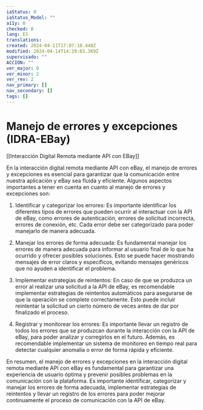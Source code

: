```yaml
---
iaStatus: 0
iaStatus_Model: ""
a11y: 0
checked: 0
lang: ES
translations: 
created: 2024-04-11T17:07:10.440Z
modified: 2024-04-14T14:29:03.369Z
supervisado: ""
ACCION: ""
ver_major: 0
ver_minor: 2
ver_rev: 2
nav_primary: []
nav_secondary: []
tags: []
---
```

# Manejo de errores y excepciones (IDRA-EBay)

[[Interacción Digital Remota mediante API con EBay]]

En la interacción digital remota mediante API con eBay, el manejo de errores y excepciones es esencial para garantizar que la comunicación entre nuestra aplicación y eBay sea fluida y eficiente. Algunos aspectos importantes a tener en cuenta en cuanto al manejo de errores y excepciones son:

1. Identificar y categorizar los errores: Es importante identificar los diferentes tipos de errores que pueden ocurrir al interactuar con la API de eBay, como errores de autenticación, errores de solicitud incorrecta, errores de conexión, etc. Cada error debe ser categorizado para poder manejarlo de manera adecuada.

2. Manejar los errores de forma adecuada: Es fundamental manejar los errores de manera adecuada para informar al usuario final de lo que ha ocurrido y ofrecer posibles soluciones. Esto se puede hacer mostrando mensajes de error claros y específicos, evitando mensajes genéricos que no ayuden a identificar el problema.

3. Implementar estrategias de reintentos: En caso de que se produzca un error al realizar una solicitud a la API de eBay, es recomendable implementar estrategias de reintentos automáticos para asegurarse de que la operación se complete correctamente. Esto puede incluir reintentar la solicitud un cierto número de veces antes de dar por finalizado el proceso.

4. Registrar y monitorear los errores: Es importante llevar un registro de todos los errores que se produzcan durante la interacción con la API de eBay, para poder analizar y corregirlos en el futuro. Además, es recomendable implementar un sistema de monitoreo en tiempo real para detectar cualquier anomalía o error de forma rápida y eficiente.

En resumen, el manejo de errores y excepciones en la interacción digital remota mediante API con eBay es fundamental para garantizar una experiencia de usuario óptima y prevenir posibles problemas en la comunicación con la plataforma. Es importante identificar, categorizar y manejar los errores de forma adecuada, implementar estrategias de reintentos y llevar un registro de los errores para poder mejorar continuamente el proceso de comunicación con la API de eBay.
